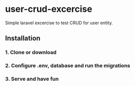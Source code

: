 # user-crud-excercise
Simple laravel excercise to test CRUD for user entity.

## Installation

### 1. Clone or download
### 2. Configure .env, database and run the migrations
### 3. Serve and have fun